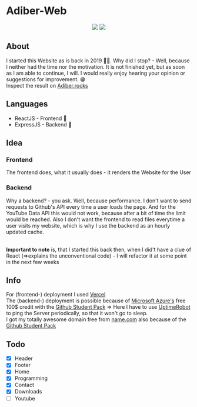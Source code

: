 # Adiber-Web
<p align="center">
  <img src="https://img.shields.io/website?down_color=red&down_message=down&style=for-the-badge&up_color=green&up_message=up&url=https%3A%2F%2Fadiber.rocks" />
  <img src="https://img.shields.io/github/last-commit/0Adiber/adiber-web?color=blueviolet&label=faul%20seit&style=for-the-badge" />
 </p>

## About
I started this Website as is back in 2019 👴🏻. Why did I stop? - Well, because I neither had the time nor the motivation. It is not finished yet, but as soon as I am able to continue, I will. I would really enjoy hearing your opinion or suggestions for improvement. 😁
<br>Inspect the result on [Adiber.rocks](https://adiber.rocks)

## Languages
- ReactJS - Frontend 🎨
- ExpressJS - Backend 🧰

## Idea
### Frontend
The frontend does, what it usually does - it renders the Website for the User

### Backend
Why a backend? - you ask. Well, because performance. I don't want to send requests to Github's API every time a user loads the page. And for the YouTube Data API this would not work, because after a bit of time the limit would be reached. Also I don't want the frontend to read files everytime a user visits my website, which is why I use the backend as an hourly updated cache.

<br>**Important to note** is, that I started this back then, when I did't have a clue of React (=>explains the unconventional code) - I will refactor it at some point in the next few weeks

## Info
For (frontend-) deployment I used [Vercel](https://vercel.com/)
<br>The (backend-) deployment is possible because of [Microsoft Azure's](https://azure.microsoft.com/de-de/free/students/) free 100$ credit with the [Github Student Pack](https://education.github.com/pack) => Here I have to use [UptimeRobot](https://uptimerobot.com/) to ping the Server periodically, so that it won't go to sleep.
<br>I got my totally awesome domain free from [name.com](https://name.com) also because of the [Github Student Pack](https://education.github.com/pack)

## Todo
- [x] Header
- [x] Footer
- [x] Home
- [x] Programming
- [x] Contact
- [x] Downloads
- [ ] Youtube
